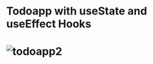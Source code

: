 <h1>Todoapp with useState and useEffect Hooks<h1>


![todoapp2](https://user-images.githubusercontent.com/96315482/212377371-ab263259-439c-4162-8caa-b56eddbec835.gif)
